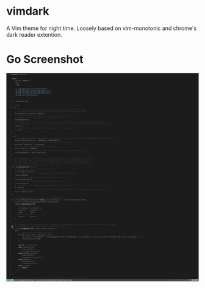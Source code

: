 # vimdark
A Vim theme for night time. Loosely based on vim-monotonic and chrome's dark reader extention. 

# Go Screenshot
![Alt text](./screenshots/go.png?raw=true "go code")

